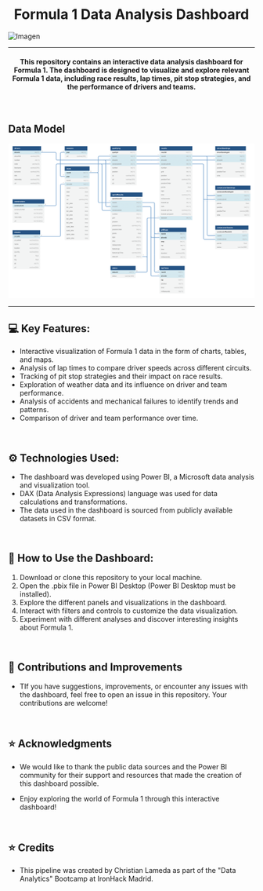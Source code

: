 <div align="center">

# **Formula 1 Data Analysis Dashboard** </div>
![Imagen](https://www.newsauto.it/wp-content/uploads/2017/11/logo-formula-1-f1-2018.jpg)

---

#### <div align="center">**This repository contains an interactive data analysis dashboard for Formula 1. The dashboard is designed to visualize and explore relevant Formula 1 data, including race results, lap times, pit stop strategies, and the performance of drivers and teams.** </div>

&nbsp;

## **Data Model** ##
![Imagen2](https://github.com/ChristianLameda/ironhack_m2_project/blob/master/f1_db_diagram.png)

---

## 💻 **Key Features:** ##

* Interactive visualization of Formula 1 data in the form of charts, tables, and maps.
* Analysis of lap times to compare driver speeds across different circuits.
* Tracking of pit stop strategies and their impact on race results.
* Exploration of weather data and its influence on driver and team performance.
* Analysis of accidents and mechanical failures to identify trends and patterns.
* Comparison of driver and team performance over time.

&nbsp;

##  ⚙️ **Technologies Used:**

* The dashboard was developed using Power BI, a Microsoft data analysis and visualization tool.
* DAX (Data Analysis Expressions) language was used for data calculations and transformations.
* The data used in the dashboard is sourced from publicly available datasets in CSV format.

&nbsp;
## 💾  **How to Use the Dashboard:**

1. Download or clone this repository to your local machine.
2. Open the .pbix file in Power BI Desktop (Power BI Desktop must be installed).
3. Explore the different panels and visualizations in the dashboard.
4. Interact with filters and controls to customize the data visualization.
5. Experiment with different analyses and discover interesting insights about Formula 1.

&nbsp;
## 🎯 **Contributions and Improvements**
* TIf you have suggestions, improvements, or encounter any issues with the dashboard, feel free to open an issue in this repository. Your contributions are welcome!

&nbsp;
## ⭐️ **Acknowledgments**
* We would like to thank the public data sources and the Power BI community for their support and resources that made the creation of this dashboard possible.

* Enjoy exploring the world of Formula 1 through this interactive dashboard!

&nbsp;
## ⭐️ **Credits**
* This pipeline was created by Christian Lameda as part of the "Data Analytics" Bootcamp at IronHack Madrid. 









